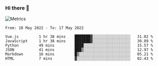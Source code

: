 ### Hi there 👋

![Metrics](https://github.com/radoapx/radoapx/blob/main/github-metrics.svg)

<!--START_SECTION:waka-->

```text
From: 10 May 2022 - To: 17 May 2022

Vue.js         1 hr 38 mins    ███████▓░░░░░░░░░░░░░░░░░   31.02 %
JavaScript     1 hr 38 mins    ███████▓░░░░░░░░░░░░░░░░░   30.89 %
Python         49 mins         ████░░░░░░░░░░░░░░░░░░░░░   15.57 %
JSON           41 mins         ███▒░░░░░░░░░░░░░░░░░░░░░   12.97 %
Markdown       16 mins         █▒░░░░░░░░░░░░░░░░░░░░░░░   05.21 %
HTML           7 mins          ▓░░░░░░░░░░░░░░░░░░░░░░░░   02.43 %
```

<!--END_SECTION:waka-->

<!--
**radoapx/radoapx** is a ✨ _special_ ✨ repository because its `README.md` (this file) appears on your GitHub profile.

Here are some ideas to get you started:

- 🔭 I’m currently working on ...
- 🌱 I’m currently learning ...
- 👯 I’m looking to collaborate on ...
- 🤔 I’m looking for help with ...
- 💬 Ask me about ...
- 📫 How to reach me: ...
- 😄 Pronouns: ...
- ⚡ Fun fact: ...
-->
